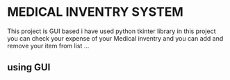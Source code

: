 # MEDICAL INVENTRY SYSTEM
This project is GUI based i have used python tkinter library in this project you can check your expense of your Medical inventry and you can add and remove your item from list ...
## using GUI
